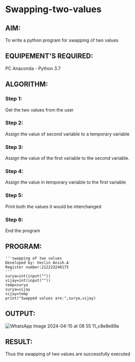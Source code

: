 # Swapping-two-values
## AIM:
To write a python program for swapping of two values
## EQUIPEMENT'S REQUIRED: 
PC
Anaconda - Python 3.7
## ALGORITHM: 
### Step 1:
Get the two values from the user
### Step 2: 
Assign the value of second variable to a temporary variable 
### Step 3: 
Assign the value of the first variable to the second variable.
### Step 4:  
Assign the value in temporary variable to the first variable
### Step 5: 
Print both the values it would be interchanged
### Step 6: 
End the program
## PROGRAM:
```
'''swapping of two values
Developed by: Veslin Anish.A
Register number:212223240175
'''
surya=int(input(""))
vijay=int(input(""))
temp=surya
surya=vijay
vijay=temp
print("Swapped values are:",surya,vijay)
```

## OUTPUT:


![WhatsApp Image 2024-04-15 at 08 55 11_c8e8e89a](https://github.com/veslin23000303/Swapping-two-values/assets/151148539/8220dfb4-ed68-4320-8ade-519642b3db2c)





## RESULT:
Thus the swapping of two values are successfully executed



